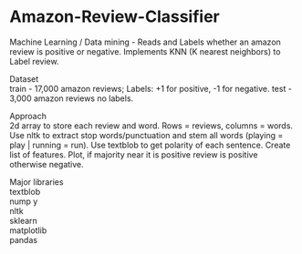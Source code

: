 # Amazon-Review-Classifier
Machine Learning / Data mining - Reads and Labels whether an amazon review is positive or negative. Implements KNN (K nearest neighbors)
to Label review.

Dataset <br />
train - 17,000 amazon reviews; Labels: +1 for positive, -1 for negative. 
test - 3,000 amazon reviews no labels.

Approach <br />
2d array to store each review and word. Rows = reviews, columns = words. Use nltk to extract stop words/punctuation and
stem all words (playing = play | running = run). Use textblob to get polarity of each sentence. Create list of features. Plot, 
if majority near it is positive review is positive otherwise negative.

Major libraries <br />
textblob <br />
nump y<br />
nltk <br />
sklearn <br />
matplotlib <br />
pandas <br />
